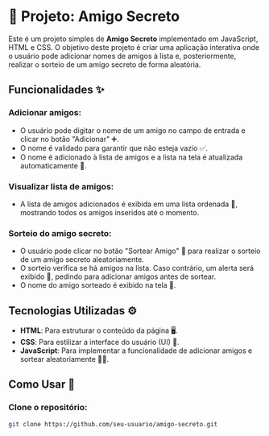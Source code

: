 # 🎉 Projeto: Amigo Secreto

Este é um projeto simples de **Amigo Secreto** implementado em JavaScript, HTML e CSS. O objetivo deste projeto é criar uma aplicação interativa onde o usuário pode adicionar nomes de amigos à lista e, posteriormente, realizar o sorteio de um amigo secreto de forma aleatória.

## Funcionalidades ✨

### Adicionar amigos:
- O usuário pode digitar o nome de um amigo no campo de entrada e clicar no botão "Adicionar" ➕.
- O nome é validado para garantir que não esteja vazio ✅.
- O nome é adicionado à lista de amigos e a lista na tela é atualizada automaticamente 🔄.

### Visualizar lista de amigos:
- A lista de amigos adicionados é exibida em uma lista ordenada 📝, mostrando todos os amigos inseridos até o momento.

### Sorteio do amigo secreto:
- O usuário pode clicar no botão "Sortear Amigo" 🎲 para realizar o sorteio de um amigo secreto aleatoriamente.
- O sorteio verifica se há amigos na lista. Caso contrário, um alerta será exibido 🚨, pedindo para adicionar amigos antes de sortear.
- O nome do amigo sorteado é exibido na tela 👀.

## Tecnologias Utilizadas ⚙️
- **HTML**: Para estruturar o conteúdo da página 🖥️.
- **CSS**: Para estilizar a interface do usuário (UI) 🎨.
- **JavaScript**: Para implementar a funcionalidade de adicionar amigos e sortear aleatoriamente 🧑‍💻.

## Como Usar 🚀

### Clone o repositório:
```bash
git clone https://github.com/seu-usuario/amigo-secreto.git
